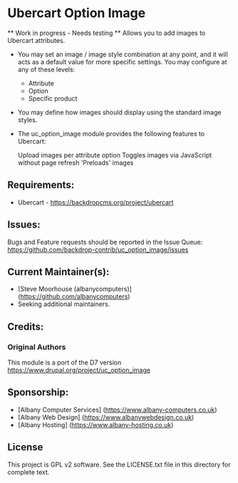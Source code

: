 # Ubercart Option Image
** Work in progress - Needs testing **
Allows you to add images to Ubercart attributes.

* You may set an image / image style combination at any point, and it will acts as a default value for more specific settings.  You may configure at any of these levels:
  - Attribute
  - Option
  - Specific product

* You may define how images should display using the standard image styles.

* The uc_option_image module provides the following features to Ubercart:

    Upload images per attribute option
    Toggles images via JavaScript without page refresh
    'Preloads' images

## Requirements:
 - Ubercart - https://backdropcms.org/project/ubercart

## Issues:
Bugs and Feature requests should be reported in the Issue Queue: https://github.com/backdrop-contrib/uc_option_image/issues

## Current Maintainer(s):
- [Steve Moorhouse (albanycomputers)] (https://github.com/albanycomputers)
- Seeking additional maintainers.

## Credits:

### Original Authors
This module is a port of the D7 version https://www.drupal.org/project/uc_option_image


## Sponsorship:
 - [Albany Computer Services] (https://www.albany-computers.co.uk)
 - [Albany Web Design] (https://www.albanywebdesign.co.uk)
 - [Albany Hosting] (https://www.albany-hosting.co.uk)

## License
This project is GPL v2 software. See the LICENSE.txt file in this directory for complete text.